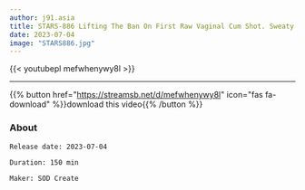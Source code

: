 ```yaml
---
author: j91.asia
title: STARS-886 Lifting The Ban On First Raw Vaginal Cum Shot. Sweaty Climax, Screaming Sex Momona Koibuchi
date: 2023-07-04
image: "STARS886.jpg"
---
```



{{< youtubepl mefwhenywy8l >}}
___

{{% button href="https://streamsb.net/d/mefwhenywy8l" icon="fas fa-download" %}}download this video{{% /button %}}
### About

`Release date: 2023-07-04`

`Duration: 150 min`

`Maker:	SOD Create`
